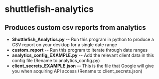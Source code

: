 # shuttlefish-analytics

## Produces custom csv reports from analytics

  * **Shuttlefish_Analytics.py** -- Run this program in python to produce a CSV report on your desktop for a single date range
  * **custom_report** -- Run this program to iterate through date ranges
  * **analytics_config_EXAMPLE.py** -- Add the relevant client data in this config file (Rename to analytics_config.py)
  * **client_secrets_EXAMPLE.json** -- This is the file that Google will give you when acquiring API access (Rename to client_secrets.json)